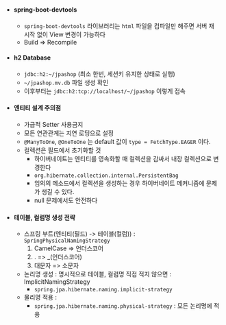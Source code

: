 ### 
- #### spring-boot-devtools
  - `spring-boot-devtools` 라이브러리는 `html` 파일을 컴파일만 해주면 서버 재시작 없이 View 변경이 가능하다
  - Build => Recompile

- #### h2 Database
  - `jdbc:h2:~/jpashop` (최소 한번, 세션키 유지한 상태로 실행)
  - `~/jpashop.mv.db` 파일 생성 확인
  - 이후부터는 `jdbc:h2:tcp://localhost/~/jpashop` 이렇게 접속

- #### 엔티티 설계 주의점
  - 가급적 Setter 사용금지 
  - 모든 연관관계는 지연 로딩으로 설정
  - `@ManyToOne`, `@OneToOne` 는  default 값이 `type = FetchType.EAGER` 이다.
  - 컬렉션은 필드에서 초기화할 것
    - 하이버네이트는 엔티티를 영속화할 때 컬렉션을 감싸서 내장 컬렉션으로 변경한다 
    - `org.hibernate.collection.internal.PersistentBag`
    - 임의의 메소드에서 컬렉션을 생성하는 경우 하이버네이트 메커니즘에 문제가 생길 수 있다.
    - null 문제에서도 안전하다

- #### 테이블, 컬럼명 생성 전략
  - 스프링 부트(엔티티(필드) -> 테이블(컬럼)) : `SpringPhysicalNamingStrategy`
    1. CamelCase => 언더스코어
    2. . => _(언더스코어)
    3. 대문자 => 소문자
  - 논리명 생성 : 명시적으로 테이블, 컬렴명 직접 적지 않으면 : ImplicitNamingStrategy
    - `spring.jpa.hibernate.naming.implicit-strategy`
  - 물리명 적용 : 
    - `spring.jpa.hibernate.naming.physical-strategy` : 모든 논리명에 적용
  
